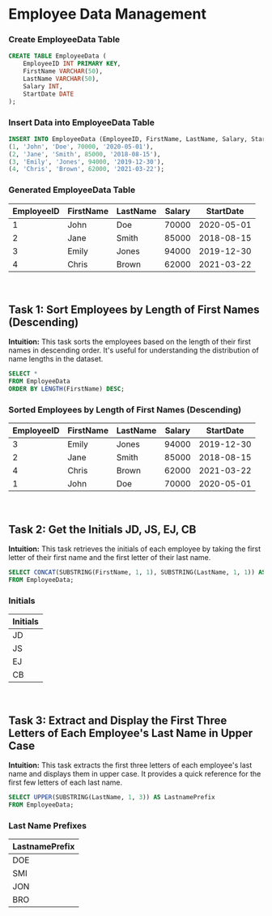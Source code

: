 
# Employee Data Management

### Create EmployeeData Table

```sql
CREATE TABLE EmployeeData (
    EmployeeID INT PRIMARY KEY,
    FirstName VARCHAR(50),
    LastName VARCHAR(50),
    Salary INT,
    StartDate DATE
);
```

### Insert Data into EmployeeData Table

```sql
INSERT INTO EmployeeData (EmployeeID, FirstName, LastName, Salary, StartDate) VALUES
(1, 'John', 'Doe', 70000, '2020-05-01'),
(2, 'Jane', 'Smith', 85000, '2018-08-15'),
(3, 'Emily', 'Jones', 94000, '2019-12-30'),
(4, 'Chris', 'Brown', 62000, '2021-03-22');
```

### Generated EmployeeData Table

| EmployeeID | FirstName | LastName | Salary | StartDate  |
|------------|-----------|----------|--------|------------|
| 1          | John      | Doe      | 70000  | 2020-05-01 |
| 2          | Jane      | Smith    | 85000  | 2018-08-15 |
| 3          | Emily     | Jones    | 94000  | 2019-12-30 |
| 4          | Chris     | Brown    | 62000  | 2021-03-22 |

<br>

## Task 1: Sort Employees by Length of First Names (Descending)

**Intuition:** This task sorts the employees based on the length of their first names in descending order. It's useful for understanding the distribution of name lengths in the dataset.

```sql
SELECT * 
FROM EmployeeData 
ORDER BY LENGTH(FirstName) DESC;
```

### Sorted Employees by Length of First Names (Descending)

| EmployeeID | FirstName | LastName | Salary | StartDate  |
|------------|-----------|----------|--------|------------|
| 3          | Emily     | Jones    | 94000  | 2019-12-30 |
| 2          | Jane      | Smith    | 85000  | 2018-08-15 |
| 4          | Chris     | Brown    | 62000  | 2021-03-22 |
| 1          | John      | Doe      | 70000  | 2020-05-01 |

<br>

## Task 2: Get the Initials JD, JS, EJ, CB

**Intuition:** This task retrieves the initials of each employee by taking the first letter of their first name and the first letter of their last name.

```sql
SELECT CONCAT(SUBSTRING(FirstName, 1, 1), SUBSTRING(LastName, 1, 1)) AS Initials
FROM EmployeeData;
```

### Initials

| Initials |
|----------|
| JD       |
| JS       |
| EJ       |
| CB       |

<br>

## Task 3: Extract and Display the First Three Letters of Each Employee's Last Name in Upper Case

**Intuition:** This task extracts the first three letters of each employee's last name and displays them in upper case. It provides a quick reference for the first few letters of each last name.

```sql
SELECT UPPER(SUBSTRING(LastName, 1, 3)) AS LastnamePrefix
FROM EmployeeData;
```

### Last Name Prefixes

| LastnamePrefix |
|----------------|
| DOE            |
| SMI            |
| JON            |
| BRO            |

